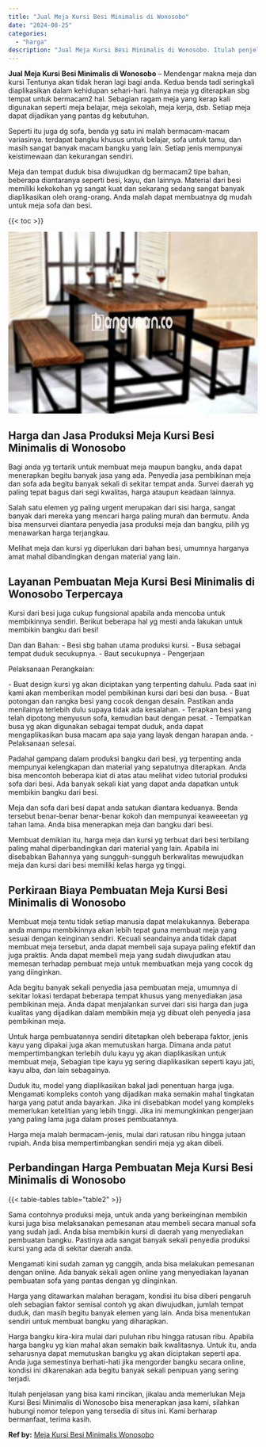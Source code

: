 ```yaml
---
title: "Jual Meja Kursi Besi Minimalis di Wonosobo"
date: "2024-08-25"
categories: 
  - "harga"
description: "Jual Meja Kursi Besi Minimalis di Wonosobo. Itulah penjelasan yang bisa kami rincikan, jikalau anda memerlukan Meja Kursi Besi Minimalis di Wonosobo bisa men..."
---
```


**Jual Meja Kursi Besi Minimalis di Wonosobo** – Mendengar makna meja dan kursi Tentunya akan tidak heran lagi bagi anda. Kedua benda tadi seringkali diaplikasikan dalam kehidupan sehari-hari. halnya meja yg diterapkan sbg tempat untuk bermacam2 hal. Sebagian ragam meja yang kerap kali digunakan seperti meja belajar, meja sekolah, meja kerja, dsb. Setiap meja dapat dijadikan yang pantas dg kebutuhan.

Seperti itu juga dg sofa, benda yg satu ini malah bermacam-macam variasinya. terdapat bangku khusus untuk belajar, sofa untuk tamu, dan masih sangat banyak macam bangku yang lain. Setiap jenis mempunyai keistimewaan dan kekurangan sendiri.

Meja dan tempat duduk bisa diwujudkan dg bermacam2 tipe bahan, beberapa diantaranya seperti besi, kayu, dan lainnya. Material dari besi memiliki kekokohan yg sangat kuat dan sekarang sedang sangat banyak diaplikasikan oleh orang-orang. Anda malah dapat membuatnya dg mudah untuk meja sofa dan besi.

{{< toc >}}

![Jual Meja Kursi Besi Minimalis di Wonosobo](/images/jual-meja-besi-murah01.png)

## Harga dan Jasa Produksi Meja Kursi Besi Minimalis di Wonosobo

Bagi anda yg tertarik untuk membuat meja maupun bangku, anda dapat menerapkan begitu banyak jasa yang ada. Penyedia jasa pembikinan meja dan sofa ada begitu banyak sekali di sekitar tempat anda. Survei daerah yg paling tepat bagus dari segi kwalitas, harga ataupun keadaan lainnya.

Salah satu elemen yg paling urgent merupakan dari sisi harga, sangat banyak dari mereka yang mencari harga paling murah dan bermutu. Anda bisa mensurvei diantara penyedia jasa produksi meja dan bangku, pilih yg menawarkan harga terjangkau.

Melihat meja dan kursi yg diperlukan dari bahan besi, umumnya harganya amat mahal dibandingkan dengan material yang lain.

## Layanan Pembuatan Meja Kursi Besi Minimalis di Wonosobo Terpercaya

Kursi dari besi juga cukup fungsional apabila anda mencoba untuk membikinnya sendiri. Berikut beberapa hal yg mesti anda lakukan untuk membikin bangku dari besi!

Dan dan Bahan: - Besi sbg bahan utama produksi kursi. - Busa sebagai tempat duduk secukupnya. - Baut secukupnya - Pengerjaan

Pelaksanaan Perangkaian:

\- Buat design kursi yg akan diciptakan yang terpenting dahulu. Pada saat ini kami akan memberikan model pembikinan kursi dari besi dan busa. - Buat potongan dan rangka besi yang cocok dengan desain. Pastikan anda menilainya terlebih dulu supaya tidak ada kesalahan. - Terapkan besi yang telah dipotong menyusun sofa, kemudian baut dengan pesat. - Tempatkan busa yg akan digunakan sebagai tempat duduk, anda dapat mengaplikasikan busa macam apa saja yang layak dengan harapan anda. - Pelaksanaan selesai.

Padahal gampang dalam produksi bangku dari besi, yg terpenting anda mempunyai kelengkapan dan material yang sepatutnya diterapkan. Anda bisa mencontoh beberapa kiat di atas atau melihat video tutorial produksi sofa dari besi. Ada banyak sekali kiat yang dapat anda dapatkan untuk membikin bangku dari besi.

Meja dan sofa dari besi dapat anda satukan diantara keduanya. Benda tersebut benar-benar benar-benar kokoh dan mempunyai keaweeetan yg tahan lama. Anda bisa menerapkan meja dan bangku dari besi.

Membuat demikian itu, harga meja dan kursi yg terbuat dari besi terbilang paling mahal diperbandingkan dari material yang lain. Apabila ini disebabkan Bahannya yang sungguh-sungguh berkwalitas mewujudkan meja dan kursi dari besi memiliki kelas harga yg tinggi.

## Perkiraan Biaya Pembuatan Meja Kursi Besi Minimalis di Wonosobo

Membuat meja tentu tidak setiap manusia dapat melakukannya. Beberapa anda mampu membikinnya akan lebih tepat guna membuat meja yang sesuai dengan keinginan sendiri. Kecuali seandainya anda tidak dapat membuat meja tersebut, anda dapat membeli saja supaya paling efektif dan juga praktis. Anda dapat membeli meja yang sudah diwujudkan atau memesan terhadap pembuat meja untuk membuatkan meja yang cocok dg yang diinginkan.

Ada begitu banyak sekali penyedia jasa pembuatan meja, umumnya di sekitar lokasi terdapat beberapa tempat khusus yang menyediakan jasa pembikinan meja. Anda dapat menjalankan survei dari sisi harga dan juga kualitas yang dijadikan dalam membikin meja yg dibuat oleh penyedia jasa pembikinan meja.

Untuk harga pembuatannya sendiri ditetapkan oleh beberapa faktor, jenis kayu yang dipakai juga akan memutuskan harga. Dimana anda patut mempertimbangkan terlebih dulu kayu yg akan diaplikasikan untuk membuat meja, Sebagian tipe kayu yg sering diaplikasikan seperti kayu jati, kayu alba, dan lain sebagainya.

Duduk itu, model yang diaplikasikan bakal jadi penentuan harga juga. Mengamati kompleks contoh yang dijadikan maka semakin mahal tingkatan harga yang patut anda bayarkan. Jika ini disebabkan model yang kompleks memerlukan ketelitian yang lebih tinggi. Jika ini memungkinkan pengerjaan yang paling lama juga dalam proses pembuatannya.

Harga meja malah bermacam-jenis, mulai dari ratusan ribu hingga jutaan rupiah. Anda bisa mempertimbangkan sendiri meja yg akan dibeli.

## Perbandingan Harga Pembuatan Meja Kursi Besi Minimalis di Wonosobo

{{< table-tables table="table2" >}}

Sama contohnya produksi meja, untuk anda yang berkeinginan membikin kursi juga bisa melaksanakan pemesanan atau membeli secara manual sofa yang sudah jadi. Anda bisa membikin kursi di daerah yang menyediakan pembuatan bangku. Pastinya ada sangat banyak sekali penyedia produksi kursi yang ada di sekitar daerah anda.

Mengamati kini sudah zaman yg canggih, anda bisa melakukan pemesanan dengan online. Ada banyak sekali agen online yang menyediakan layanan pembuatan sofa yang pantas dengan yg diinginkan.

Harga yang ditawarkan malahan beragam, kondisi itu bisa diberi pengaruh oleh sebagian faktor semisal contoh yg akan diwujudkan, jumlah tempat duduk, dan masih begitu banyak elemen yang lain. Anda bisa menentukan sendiri untuk membuat bangku yang diharapkan.

Harga bangku kira-kira mulai dari puluhan ribu hingga ratusan ribu. Apabila harga bangku yg kian mahal akan semakin baik kwalitasnya. Untuk itu, anda seharusnya dapat memutuskan bangku yg akan diciptakan seperti apa. Anda juga semestinya berhati-hati jika mengorder bangku secara online, kondisi ini dikarenakan ada begitu banyak sekali penipuan yang sering terjadi.

Itulah penjelasan yang bisa kami rincikan, jikalau anda memerlukan Meja Kursi Besi Minimalis di Wonosobo bisa menerapkan jasa kami, silahkan hubungi nomor telepon yang tersedia di situs ini. Kami berharap bermanfaat, terima kasih.

**Ref by:** [Meja Kursi Besi Minimalis Wonosobo](https://id.wikipedia.org/wiki/Meja)
